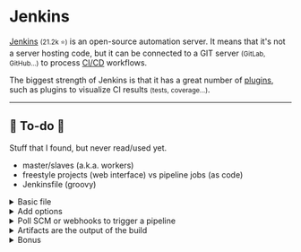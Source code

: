 # Jenkins

<div class="row row-cols-lg-2"><div>

[Jenkins](https://www.jenkins.io/) <small>(21.2k ⭐)</small> is an open-source automation server. It means that it's not a server hosting code, but it can be connected to a GIT server <small>(GitLab, GitHub...)</small> to process [CI/CD](index.md) workflows.

The biggest strength of Jenkins is that it has a great number of [plugins](https://plugins.jenkins.io/), such as plugins to visualize CI results <small>(tests, coverage...)</small>.
</div><div>
</div></div>

<hr class="sep-both">

## 👻 To-do 👻

Stuff that I found, but never read/used yet.

<div class="row row-cols-lg-2"><div>

* master/slaves (a.k.a. workers)
* freestyle projects (web interface) vs pipeline jobs (as code)
* Jenkinsfile (groovy)
</div><div>

<details class="details-n">
<summary>Basic file</summary>

```java
pipeline {
    agent any
    stages {
        stage('xxx') {
            steps {
                git 'https://github.com/example/my-java-app.git'
                git branch: env.BRANCH_NAME, url: 'URL'
                sh 'xxx'
            }
        }
    }
}
```
</details>

<details class="details-n">
<summary>Add options</summary>

```java
    options {
        buildDiscarder(logRotator(numToKeepStr: '10', daysToKeepStr: '7'))
    }
```
</details>

<details class="details-n">
<summary>Poll SCM or webhooks to trigger a pipeline</summary>

```java
    triggers {
        cron('H H(0-7) * * 1-5')
        webhook('')
    }
```
</details>

<details class="details-n">
<summary>Artifacts are the output of the build</summary>

```java
    post {
        always {
            junit '*.xml'
        }
        success {
            archiveArtifacts '*.xml'
        }
    }
```
</details>

<details class="details-n">
<summary>Bonus</summary>

```java
stage('xxx') {
    when {
        branch 'development'
    }
}
```

```java
// https://plugins.jenkins.io/warnings-ng/
recordIssues(
    tools: [clangTidy(pattern: 'clang-tidy-report.txt')]
)
```
</details>
</div></div>